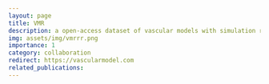 ```yaml
---
layout: page
title: VMR
description: a open-access dataset of vascular models with simulation results
img: assets/img/vmrrr.png
importance: 1
category: collaboration
redirect: https://vascularmodel.com
related_publications:
---
```


